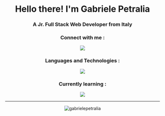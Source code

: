 <h1 align="center">Hello there! I'm Gabriele Petralia</h1>
<h3 align="center">A Jr. Full Stack Web Developer from Italy</h3>

<h3 align="center">Connect with me :</h3>

<div align="center">
  <a href="https://www.linkedin.com/in/gabriele-petralia/" target="blank">
    <img src="https://skillicons.dev/icons?i=linkedin"/>
  </a>
  <a href="https://mail.google.com/mail/?view=cm&fs=1&to=gabrielepetralia.dev@gmail.com" target="blank>
    <img src="https://skillicons.dev/icons?i=gmail"/>
  </a>
</div>

<h3 align="center">Languages and Technologies :</h3> 

<div align="center">
  <img src="https://skillicons.dev/icons?i=html,css,js,bootstrap,sass,vue,mysql,php,laravel,git,java,spring&perline=4" />
</div>

<h3 align="center">Currently learning :</h3> 

<div align="center">
  <img src="https://skillicons.dev/icons?i=react,redux,typescript,tailwind&perline=4" />
</div>

---

<p align="center"><img align="center" src="https://github-readme-stats.vercel.app/api/top-langs?username=gabrielepetralia&show_icons=true&theme=dark&locale=en&layout=compact" alt="gabrielepetralia" /></p>
